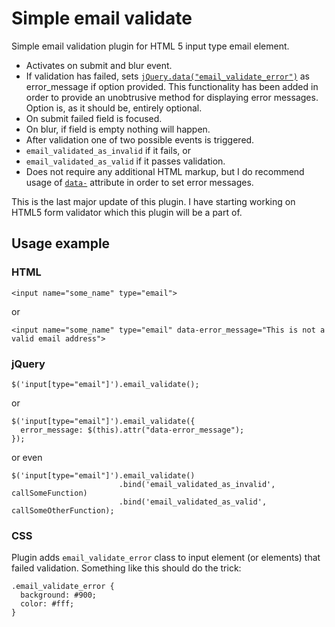 # Simple email validate #

Simple email validation plugin for HTML 5 input type email element.

*  Activates on submit and blur event.
*  If validation has failed, sets [`jQuery.data("email_validate_error")`][1] as error_message if option provided. This functionality has been added in order to provide an unobtrusive method for displaying error messages. Option is, as it should be, entirely optional.
*  On submit failed field is focused.
*  On blur, if field is empty nothing will happen.
*  After validation one of two possible events is triggered.
  * `email_validated_as_invalid` if it fails, or
  * `email_validated_as_valid` if it passes validation.
*  Does not require any additional HTML markup, but I do recommend usage of [`data-`][2] attribute in order to set error messages.

This is the last major update of this plugin. I have starting working on HTML5 form validator which this plugin will be a part of.
## Usage example ##
### HTML ###
    <input name="some_name" type="email">  
or    

    <input name="some_name" type="email" data-error_message="This is not a valid email address">
### jQuery ###
    $('input[type="email"]').email_validate();
or

    $('input[type="email"]').email_validate({
      error_message: $(this).attr("data-error_message");
    });

or even

    $('input[type="email"]').email_validate()
                            .bind('email_validated_as_invalid', callSomeFunction)
                            .bind('email_validated_as_valid', callSomeOtherFunction);
### CSS ###
Plugin adds `email_validate_error` class to input element (or elements) that failed validation. Something like this should do the trick:

    .email_validate_error { 
      background: #900;
      color: #fff;
    }
    
[1]:http://api.jquery.com/jQuery.data/
[2]:http://html5doctor.com/html5-custom-data-attributes/